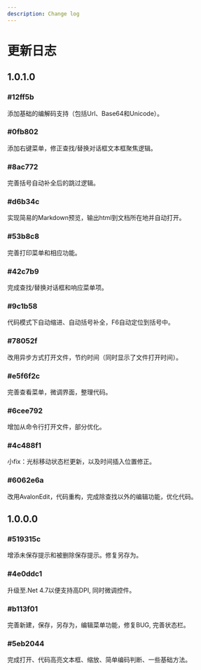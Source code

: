 ```yaml
---
description: Change log
---
```


# 更新日志

## 1.0.1.0

### \#12ff5b

添加基础的编解码支持（包括Url、Base64和Unicode）。

### \#0fb802

添加右键菜单，修正查找/替换对话框文本框聚焦逻辑。

### \#8ac772

完善括号自动补全后的跳过逻辑。

### \#d6b34c

实现简易的Markdown预览，输出html到文档所在地并自动打开。

### \#53b8c8

完善打印菜单和相应功能。

### \#42c7b9

完成查找/替换对话框和响应菜单项。

### \#9c1b58

代码模式下自动缩进、自动括号补全，F6自动定位到括号中。

### \#78052f

改用异步方式打开文件，节约时间（同时显示了文件打开时间）。

### \#e5f6f2c

完善查看菜单，微调界面，整理代码。

### \#6cee792

增加从命令行打开文件，部分优化。

### \#4c488f1

小fix：光标移动状态栏更新，以及时间插入位置修正。

### \#6062e6a

改用AvalonEdit，代码重构，完成除查找以外的编辑功能，优化代码。

## 1.0.0.0

### \#519315c

增添未保存提示和被删除保存提示。修复另存为。

### \#4e0ddc1

升级至.Net 4.7以便支持高DPI, 同时微调控件。

### \#b113f01

完善新建，保存，另存为，编辑菜单功能，修复BUG, 完善状态栏。

### \#5eb2044

完成打开、代码高亮文本框、缩放、简单编码判断、一些基础方法。



